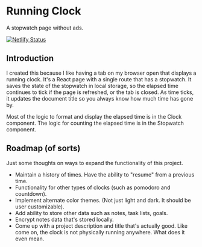 # Running Clock

A stopwatch page without ads.

[![Netlify Status](https://api.netlify.com/api/v1/badges/89a75ce9-7a2f-4bc5-ab99-efbf4a5e99e9/deploy-status)](https://app.netlify.com/sites/runningclock/deploys)

## Introduction

I created this because I like having a tab on my browser open that displays a running clock. It's a React page with a single route that has a stopwatch. It saves the state of the stopwatch in local storage, so the elapsed time continues to tick if the page is refreshed, or the tab is closed. As time ticks, it updates the document title so you always know how much time has gone by.

Most of the logic to format and display the elapsed time is in the Clock component. The logic for counting the elapsed time is in the Stopwatch component.

## Roadmap (of sorts)

Just some thoughts on ways to expand the functionality of this project.

- Maintain a history of times. Have the ability to "resume" from a previous time.
- Functionality for other types of clocks (such as pomodoro and countdown).
- Implement alternate color themes. (Not just light and dark. It should be user customizable).
- Add ability to store other data such as notes, task lists, goals.
- Encrypt notes data that's stored locally.
- Come up with a project description and title that's actually good. Like come on, the clock is not physically running anywhere. What does it even mean.
